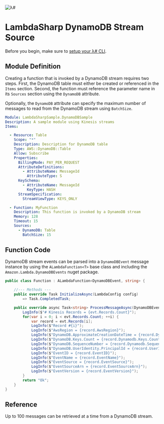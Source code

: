 ![λ#](../../Docs/LambdaSharp_v2_small.png)

# LambdaSharp DynamoDB Stream Source

Before you begin, make sure to [setup your λ# CLI](../../Docs/).

## Module Definition

Creating a function that is invoked by a DynamoDB stream requires two steps. First, the DynamoDB table must either be created or referenced in the `Items` section. Second, the function must reference the parameter name in its `Sources` section using the `DynamoDB` attribute.

Optionally, the `DynamoDB` attribute can specify the maximum number of messages to read from the DynamoDB stream using `BatchSize`.

```yaml
Module: LambdaSharpSample.DynamoDBSample
Description: A sample module using Kinesis streams
Items:

  - Resource: Table
    Scope: "*"
    Description: Description for DynamoDB table
    Type: AWS::DynamoDB::Table
    Allow: Subscribe
    Properties:
      BillingMode: PAY_PER_REQUEST
      AttributeDefinitions:
        - AttributeName: MessageId
          AttributeType: S
      KeySchema:
        - AttributeName: MessageId
          KeyType: HASH
      StreamSpecification:
        StreamViewType: KEYS_ONLY

  - Function: MyFunction
    Description: This function is invoked by a DynamoDB stream
    Memory: 128
    Timeout: 15
    Sources:
      - DynamoDB: Table
        BatchSize: 15
```

## Function Code

DynamoDB stream events can be parsed into a `DynamoDBEvent` message instance by using the `ALambdaFunction<T>` base class and including the `Amazon.Lambda.DynamoDBEvents` nuget package.

```csharp
public class Function : ALambdaFunction<DynamoDBEvent, string> {

    //--- Methods ---
    public override Task InitializeAsync(LambdaConfig config)
        => Task.CompletedTask;

    public override async Task<string> ProcessMessageAsync(DynamoDBEvent evt, ILambdaContext context) {
        LogInfo($"# Kinesis Records = {evt.Records.Count}");
        for(var i = 0; i < evt.Records.Count; ++i) {
            var record = evt.Records[i];
            LogInfo($"Record #{i}");
            LogInfo($"AwsRegion = {record.AwsRegion}");
            LogInfo($"DynamoDB.ApproximateCreationDateTime = {record.Dynamodb.ApproximateCreationDateTime}");
            LogInfo($"DynamoDB.Keys.Count = {record.Dynamodb.Keys.Count}");
            LogInfo($"DynamoDB.SequenceNumber = {record.Dynamodb.SequenceNumber}");
            LogInfo($"DynamoDB.UserIdentity.PrincipalId = {record.UserIdentity?.PrincipalId}");
            LogInfo($"EventID = {record.EventID}");
            LogInfo($"EventName = {record.EventName}");
            LogInfo($"EventSource = {record.EventSource}");
            LogInfo($"EventSourceArn = {record.EventSourceArn}");
            LogInfo($"EventVersion = {record.EventVersion}");
        }
        return "Ok";
    }
}
```

## Reference

Up to 100 messages can be retrieved at a time from a DynamoDB stream.
